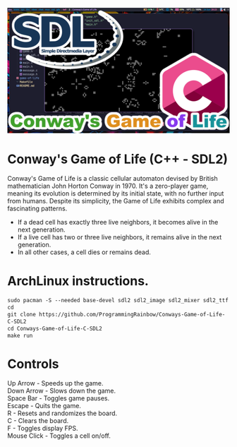 ![Screenshot](screenshot.png)

# Conway's Game of Life (C++ - SDL2)
Conway's Game of Life is a classic cellular automaton devised by British mathematician John Horton Conway in 1970. It's a zero-player game, meaning its evolution is determined by its initial state, with no further input from humans. Despite its simplicity, the Game of Life exhibits complex and fascinating patterns.

* If a dead cell has exactly three live neighbors, it becomes alive in the next generation.
* If a live cell has two or three live neighbors, it remains alive in the next generation.
* In all other cases, a cell dies or remains dead.

# ArchLinux instructions.
```
sudo pacman -S --needed base-devel sdl2 sdl2_image sdl2_mixer sdl2_ttf
cd
git clone https://github.com/ProgrammingRainbow/Conways-Game-of-Life-C-SDL2
cd Conways-Game-of-Life-C-SDL2
make run
```
# Controls
Up Arrow - Speeds up the game.\
Down Arrow - Slows down the game.\
Space Bar - Toggles game pauses.\
Escape - Quits the game.\
R - Resets and randomizes the board.\
C - Clears the board.\
F - Toggles display FPS.\
Mouse Click - Toggles a cell on/off.
